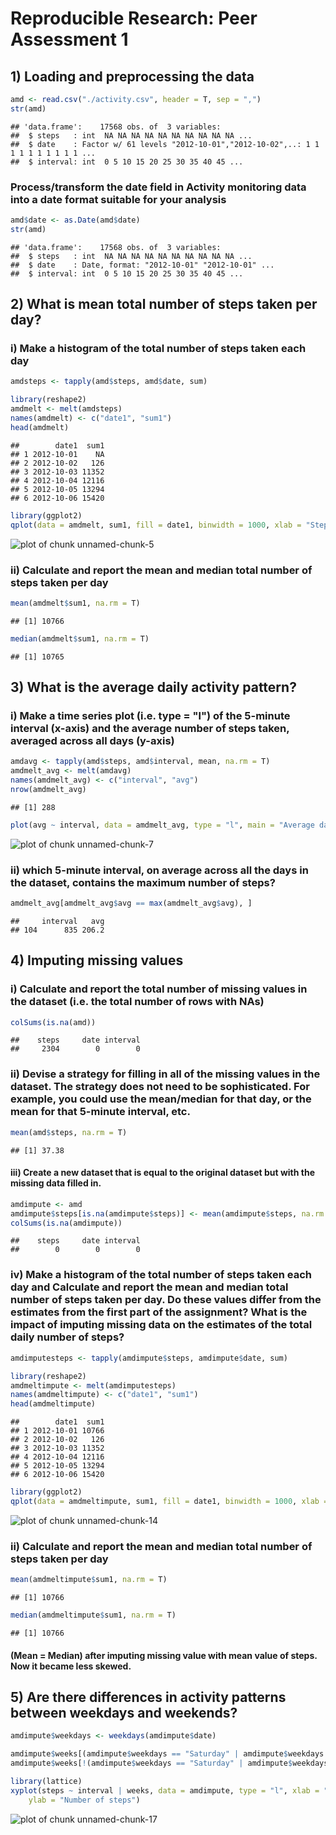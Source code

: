 # Reproducible Research: Peer Assessment 1


## 1) Loading and preprocessing the data

```r
amd <- read.csv("./activity.csv", header = T, sep = ",")
str(amd)
```

```
## 'data.frame':	17568 obs. of  3 variables:
##  $ steps   : int  NA NA NA NA NA NA NA NA NA NA ...
##  $ date    : Factor w/ 61 levels "2012-10-01","2012-10-02",..: 1 1 1 1 1 1 1 1 1 1 ...
##  $ interval: int  0 5 10 15 20 25 30 35 40 45 ...
```

### Process/transform the date field in Activity monitoring data into a date format suitable for your analysis

```r
amd$date <- as.Date(amd$date)
str(amd)
```

```
## 'data.frame':	17568 obs. of  3 variables:
##  $ steps   : int  NA NA NA NA NA NA NA NA NA NA ...
##  $ date    : Date, format: "2012-10-01" "2012-10-01" ...
##  $ interval: int  0 5 10 15 20 25 30 35 40 45 ...
```


## 2) What is mean total number of steps taken per day?
### i) Make a histogram of the total number of steps taken each day

```r
amdsteps <- tapply(amd$steps, amd$date, sum)
```


```r
library(reshape2)
amdmelt <- melt(amdsteps)
names(amdmelt) <- c("date1", "sum1")
head(amdmelt)
```

```
##        date1  sum1
## 1 2012-10-01    NA
## 2 2012-10-02   126
## 3 2012-10-03 11352
## 4 2012-10-04 12116
## 5 2012-10-05 13294
## 6 2012-10-06 15420
```


```r
library(ggplot2)
qplot(data = amdmelt, sum1, fill = date1, binwidth = 1000, xlab = "Steps")
```

![plot of chunk unnamed-chunk-5](figure/unnamed-chunk-5.png) 

### ii) Calculate and report the mean and median total number of steps taken per day

```r
mean(amdmelt$sum1, na.rm = T)
```

```
## [1] 10766
```

```r
median(amdmelt$sum1, na.rm = T)
```

```
## [1] 10765
```


## 3) What is the average daily activity pattern?

### i) Make a time series plot (i.e. type = "l") of the 5-minute interval (x-axis) and the average number of steps taken, averaged across all days (y-axis)


```r
amdavg <- tapply(amd$steps, amd$interval, mean, na.rm = T)
amdmelt_avg <- melt(amdavg)
names(amdmelt_avg) <- c("interval", "avg")
nrow(amdmelt_avg)
```

```
## [1] 288
```

```r
plot(avg ~ interval, data = amdmelt_avg, type = "l", main = "Average daily activity pattern")
```

![plot of chunk unnamed-chunk-7](figure/unnamed-chunk-7.png) 

### ii) which 5-minute interval, on average across all the days in the dataset, contains the maximum number of steps?

```r
amdmelt_avg[amdmelt_avg$avg == max(amdmelt_avg$avg), ]
```

```
##     interval   avg
## 104      835 206.2
```


## 4) Imputing missing values

### i) Calculate and report the total number of missing values in the dataset (i.e. the total number of rows with NAs)

```r
colSums(is.na(amd))
```

```
##    steps     date interval 
##     2304        0        0
```

### ii) Devise a strategy for filling in all of the missing values in the dataset. The strategy does not need to be sophisticated. For example, you could use the mean/median for that day, or the mean for that 5-minute interval, etc.

```r
mean(amd$steps, na.rm = T)
```

```
## [1] 37.38
```


#### iii) Create a new dataset that is equal to the original dataset but with the missing data filled in.


```r
amdimpute <- amd
amdimpute$steps[is.na(amdimpute$steps)] <- mean(amdimpute$steps, na.rm = T)
colSums(is.na(amdimpute))
```

```
##    steps     date interval 
##        0        0        0
```


### iv) Make a histogram of the total number of steps taken each day and Calculate and report the mean and median total number of steps taken per day. Do these values differ from the estimates from the first part of the assignment? What is the impact of imputing missing data on the estimates of the total daily number of steps?


```r
amdimputesteps <- tapply(amdimpute$steps, amdimpute$date, sum)
```


```r
library(reshape2)
amdmeltimpute <- melt(amdimputesteps)
names(amdmeltimpute) <- c("date1", "sum1")
head(amdmeltimpute)
```

```
##        date1  sum1
## 1 2012-10-01 10766
## 2 2012-10-02   126
## 3 2012-10-03 11352
## 4 2012-10-04 12116
## 5 2012-10-05 13294
## 6 2012-10-06 15420
```


```r
library(ggplot2)
qplot(data = amdmeltimpute, sum1, fill = date1, binwidth = 1000, xlab = "Steps")
```

![plot of chunk unnamed-chunk-14](figure/unnamed-chunk-14.png) 

### ii) Calculate and report the mean and median total number of steps taken per day

```r
mean(amdmeltimpute$sum1, na.rm = T)
```

```
## [1] 10766
```

```r
median(amdmeltimpute$sum1, na.rm = T)
```

```
## [1] 10766
```

#### (Mean = Median) after imputing missing value with mean value of steps. Now it became less skewed. 


## 5) Are there differences in activity patterns between weekdays and weekends?


```r
amdimpute$weekdays <- weekdays(amdimpute$date)

amdimpute$weeks[(amdimpute$weekdays == "Saturday" | amdimpute$weekdays == "Sunday")] <- "weekend"
amdimpute$weeks[!(amdimpute$weekdays == "Saturday" | amdimpute$weekdays == "Sunday")] <- "weekdays"
```



```r
library(lattice)
xyplot(steps ~ interval | weeks, data = amdimpute, type = "l", xlab = "Interval", 
    ylab = "Number of steps")
```

![plot of chunk unnamed-chunk-17](figure/unnamed-chunk-17.png) 


